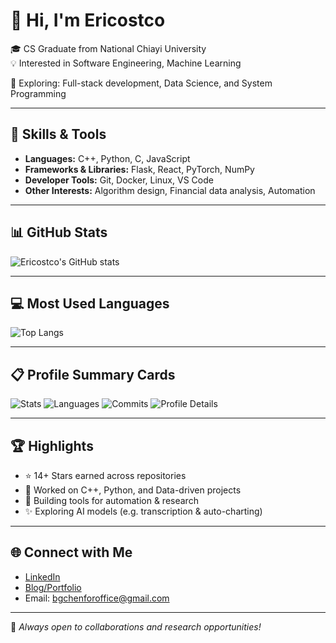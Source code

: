 # 👋 Hi, I'm Ericostco  

🎓 CS Graduate from National Chiayi University  
💡 Interested in Software Engineering, Machine Learning
<!--📚 Currently preparing for Graduate School (OMSCS @ Georgia Tech)-->
🌱 Exploring: Full-stack development, Data Science, and System Programming  

---

## 🔧 Skills & Tools
- **Languages:** C++, Python, C, JavaScript  
- **Frameworks & Libraries:** Flask, React, PyTorch, NumPy  
- **Developer Tools:** Git, Docker, Linux, VS Code  
- **Other Interests:** Algorithm design, Financial data analysis, Automation  

---

## 📊 GitHub Stats
![Ericostco's GitHub stats](https://github-readme-stats.vercel.app/api?username=Ericostco&show_icons=true&theme=radical)

---

## 💻 Most Used Languages
![Top Langs](https://github-readme-stats.vercel.app/api/top-langs/?username=Ericostco&layout=compact&theme=radical)

---

## 📋 Profile Summary Cards
<!-- 這些圖片來自 github-profile-summary-cards -->
![Stats](http://github-profile-summary-cards.vercel.app/api/cards/stats?username=Ericostco&theme=radical)
![Languages](http://github-profile-summary-cards.vercel.app/api/cards/most-commit-language?username=Ericostco&theme=radical)
![Commits](http://github-profile-summary-cards.vercel.app/api/cards/productive-time?username=Ericostco&theme=radical)
![Profile Details](http://github-profile-summary-cards.vercel.app/api/cards/profile-details?username=Ericostco&theme=radical)

---

## 🏆 Highlights
- ⭐ 14+ Stars earned across repositories  
- 📌 Worked on C++, Python, and Data-driven projects  
- 🔭 Building tools for automation & research  
- ✨ Exploring AI models (e.g. transcription & auto-charting)  

---

## 🌐 Connect with Me
- [LinkedIn](https://www.linkedin.com/in/bo-guei-chen/) 
- [Blog/Portfolio](https://Ericostco.github.io) 
- Email: bgchenforoffice@gmail.com

---
🚀 *Always open to collaborations and research opportunities!*
